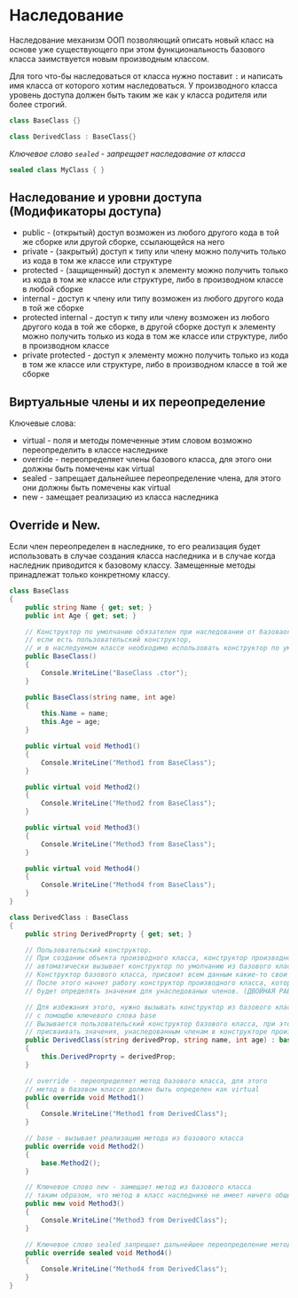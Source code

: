 # Наследование

Наследование механизм ООП позволяющий описать новый класс на основе уже существующего при этом функциональность базового класса заимствуется новым производным классом.

Для того что-бы наследоваться от класса нужно поставит `:` и написать имя класса от которого хотим наследоваться. У производного класса уровень доступа должен быть таким же как у класса родителя или более строгий.

```c#
class BaseClass {}

class DerivedClass : BaseClass{}
```

_Ключевое слово `sealed` - запрещает наследование от класса_

```c#
sealed class MyClass { }
```

## Наследование и уровни доступа (Модификаторы доступа)

* public - (открытый) доступ возможен из любого другого кода в той же сборке или другой сборке, ссылающейся на него
* private - (закрытый) доступ к типу или члену можно получить только из кода в том же классе или структуре
* protected - (защищенный) доступ к элементу можно получить только из кода в том же классе или структуре, либо в производном классе в любой сборке
* internal - доступ к члену или типу возможен из любого другого кода в той же сборке
* protected internal - доступ к типу или члену возможен из любого другого кода в той же сборке, в другой сборке доступ к элементу можно получить только из кода в том же классе или структуре, либо в производном классе
* private protected - доступ к элементу можно получить только из кода в том же классе или структуре, либо в производном классе в той же сборке

## Виртуальные члены и их переопределение

Ключевые слова:

- virtual - поля и методы помеченные этим словом возможно переопределить в классе наследнике
- override - переопределяет члены базового класса, для этого они должны быть помечены как virtual
- sealed - запрещает дальнейшее переопределение члена, для этого они должны быть помечены как virtual
- new - замещает реализацию из класса наследника

## Override и New. 

Если член переопределен в наследнике, то его реализация будет использовать в случае создания класса наследника и в случае когда наследник приводится к базовому классу. Замещенные методы принадлежат только конкретному классу.

```c#
class BaseClass
{
    public string Name { get; set; }
    public int Age { get; set; }

    // Конструктор по умолчанию обязателен при наследовании от базоваого класса, 
    // если есть пользовательский конструктор,
    // и в наследуемом классе необходимо использовать конструктор по умолчанию.
    public BaseClass()
    {
        Console.WriteLine("BaseClass .ctor");
    }

    public BaseClass(string name, int age)
    {
        this.Name = name;
        this.Age = age;
    }

    public virtual void Method1()
    {
        Console.WriteLine("Method1 from BaseClass");
    }

    public virtual void Method2()
    {
        Console.WriteLine("Method2 from BaseClass");
    }

    public virtual void Method3()
    {
        Console.WriteLine("Method3 from BaseClass");
    }

    public virtual void Method4()
    {
        Console.WriteLine("Method4 from BaseClass");
    }
}
```

```c#
class DerivedClass : BaseClass
{
    public string DerivedProprty { get; set; }

    // Пользовательский конструктор.
    // При создании объекта производного класса, конструктор производного класса 
    // автоматически вызывает конструктор по умолчанию из базового класса.
    // Конструктор базового класса, присвоит всем данным какие-то свои безопасные значения.
    // После этого начнет работу конструктор производного класса, который повторно
    // будет определять значения для унаследованых членов. (ДВОЙНАЯ РАБОТА)!

    // Для избежания этого, нужно вызывать конструктор из базового класса, 
    // с помощбю ключевого слова base
    // Вызывается пользовательский конструктор базового класса, при этом не нужно, 
    // присваивать значения, унаследованным членам в конструкторе производного класса.
    public DerivedClass(string derivedProp, string name, int age) : base(name, age)
    {
        this.DerivedProprty = derivedProp;
    }

    // override - переопределяет метод базового класса, для этого
    // метод в базовом классе должен быть определен как virtual
    public override void Method1()
    {
        Console.WriteLine("Method1 from DerivedClass");
    }

    // base - вызывает реализацию метода из базового класса
    public override void Method2()
    {
        base.Method2();
    }

    // Ключевое слово new - замещает метод из базового класса
    // таким образом, что метод в класс наследнике не имеет ничего общего с класом родителем
    public new void Method3()
    {
        Console.WriteLine("Method3 from DerivedClass");
    }

    // Ключевое слово sealed запрещает дальнейшее переопределение метода
    public override sealed void Method4()
    {
        Console.WriteLine("Method4 from DerivedClass");
    }
}
```
